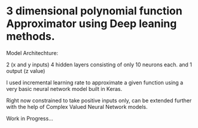 # 3 dimensional polynomial function Approximator using Deep leaning methods.

Model Architechture:

2 (x and y inputs)
4 hidden layers consisting of only 10 neurons each.
and 1 output (z value)

I used incremental learning rate to approximate a given function using a very basic neural network model built in Keras.

Right now constrained to take positive inputs only, can be extended further with the help of Complex Valued Neural Network models.

Work in Progress...
